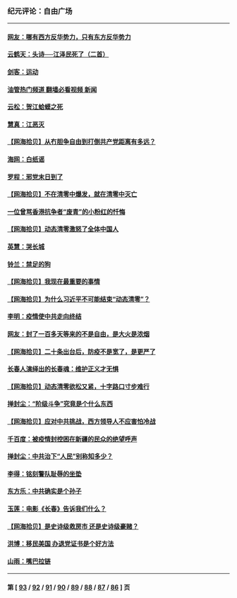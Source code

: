 ### 纪元评论：自由广场
---
#### [网友：哪有西方反华势力，只有东方反华势力](../../pages/nsc993/n13876256.md?12020330) 
#### [云鹤天：头诗──江泽民死了（二首）](../../pages/nsc993/n13876697.md?12020330) 
#### [剑客：运动](../../pages/nsc993/n13876695.md?12020330) 
#### [油管热门频道 翻墙必看视频 新闻](ok?12020330)
#### [云松：贺江蛤蟆之死](../../pages/nsc993/n13876639.md?12020330) 
#### [慧真：江恶灭](../../pages/nsc993/n13876597.md?12020330) 
#### [【网海拾贝】从冇胆争自由到打倒共产党距离有多远？](../../pages/nsc993/n13876014.md?12020330) 
#### [海网：白纸谣](../../pages/nsc993/n13875871.md?12020330) 
#### [罗程：邪党末日到了](../../pages/nsc993/n13875853.md?12020330) 
#### [【网海拾贝】不在清零中爆发，就在清零中灭亡](../../pages/nsc993/n13875537.md?12020330) 
#### [一位曾骂香港抗争者“废青”的小粉红的忏悔](../../pages/nsc993/n13875071.md?12020330) 
#### [【网海拾贝】动态清零激怒了全体中国人](../../pages/nsc993/n13874505.md?12020330) 
#### [英慧：哭长城](../../pages/nsc993/n13874522.md?12020330) 
#### [铃兰：禁足的狗](../../pages/nsc993/n13874311.md?12020330) 
#### [【网海拾贝】我现在最重要的事情](../../pages/nsc993/n13874026.md?12020330) 
#### [【网海拾贝】为什么习近平不可能结束“动态清零”？](../../pages/nsc993/n13873811.md?12020330) 
#### [李明：疫情使中共走向终结](../../pages/nsc993/n13873538.md?12020330) 
#### [网友：封了一百多天等来的不是自由，是大火是浓烟](../../pages/nsc993/n13873517.md?12020330) 
#### [【网海拾贝】二十条出台后，防疫不是宽了，是更严了](../../pages/nsc993/n13872948.md?12020330) 
#### [长春人演绎出的长春魂：维护正义才无惧](../../pages/nsc993/n13871764.md?12020330) 
#### [【网海拾贝】动态清零欲松又紧，十字路口寸步难行](../../pages/nsc993/n13872220.md?12020330) 
#### [掸封尘：“阶级斗争”究竟是个什么东西](../../pages/nsc993/n13871387.md?12020330) 
#### [【网海拾贝】应对中共挑战，西方领导人不应害怕冷战](../../pages/nsc993/n13870990.md?12020330) 
#### [千百度：被疫情封控困在新疆的民众的绝望呼声](../../pages/nsc993/n13869856.md?12020330) 
#### [掸封尘：中共治下“人民”别称知多少？](../../pages/nsc993/n13870121.md?12020330) 
#### [李得：铭刻警队耻辱的坐垫](../../pages/nsc993/n13869930.md?12020330) 
#### [东方乐：中共确实是个孙子](../../pages/nsc993/n13869891.md?12020330) 
#### [玉莲：电影《长春》告诉我们什么？](../../pages/nsc993/n13869471.md?12020330) 
#### [【网海拾贝】是史诗级救房市 还是史诗级豪赌？](../../pages/nsc993/n13869495.md?12020330) 
#### [洪博：移民美国 办退党证书是个好方法](../../pages/nsc993/n13869000.md?12020330) 
#### [山雨：嘴巴拉链](../../pages/nsc993/n13869071.md?12020330) 

---
#### 第 [ [93](./93.md?12020330) / [92](./92.md?12020330) / [91](./91.md?12020330) / [90](./90.md?12020330) / [89](./89.md?12020330) / [88](./88.md?12020330) / [87](./87.md?12020330) / [86](./86.md?12020330) ] 页
